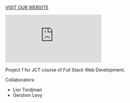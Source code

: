 [VISIT OUR WEBSITE](https://lior-tor.github.io/JCT-FSWD-Project1/main.html)

![Screenshot 2025-01-26 133545](https://lior-tor.github.io/JCT-FSWD-Project1/main.html)

Project 1 for JCT course of Full Stack Web Development.

Collaborators:
- Lior Tordjman
- Gershon Levy
